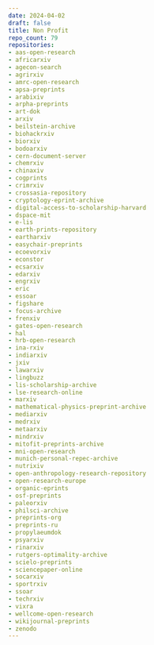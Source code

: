 ```yaml
---
date: 2024-04-02
draft: false
title: Non Profit
repo_count: 79
repositories:
- aas-open-research
- africarxiv
- agecon-search
- agrirxiv
- amrc-open-research
- apsa-preprints
- arabixiv
- arpha-preprints
- art-dok
- arxiv
- beilstein-archive
- biohackrxiv
- biorxiv
- bodoarxiv
- cern-document-server
- chemrxiv
- chinaxiv
- cogprints
- crimrxiv
- crossasia-repository
- cryptology-eprint-archive
- digital-access-to-scholarship-harvard
- dspace-mit
- e-lis
- earth-prints-repository
- eartharxiv
- easychair-preprints
- ecoevorxiv
- econstor
- ecsarxiv
- edarxiv
- engrxiv
- eric
- essoar
- figshare
- focus-archive
- frenxiv
- gates-open-research
- hal
- hrb-open-research
- ina-rxiv
- indiarxiv
- jxiv
- lawarxiv
- lingbuzz
- lis-scholarship-archive
- lse-research-online
- marxiv
- mathematical-physics-preprint-archive
- mediarxiv
- medrxiv
- metaarxiv
- mindrxiv
- mitofit-preprints-archive
- mni-open-research
- munich-personal-repec-archive
- nutrixiv
- open-anthropology-research-repository
- open-research-europe
- organic-eprints
- osf-preprints
- paleorxiv
- philsci-archive
- preprints-org
- preprints-ru
- propylaeumdok
- psyarxiv
- rinarxiv
- rutgers-optimality-archive
- scielo-preprints
- sciencepaper-online
- socarxiv
- sportrxiv
- ssoar
- techrxiv
- vixra
- wellcome-open-research
- wikijournal-preprints
- zenodo
---
```



